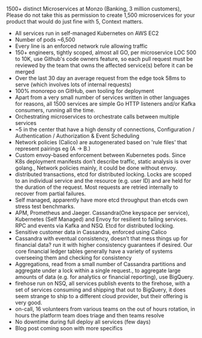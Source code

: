 1500+ distinct Microservices at Monzo (Banking, 3 million customers), Please do not take this as permission to create 1,500 microservices for your product that would do just fine with 5, Context matters.
* All services run in self-managed Kubernetes on AWS EC2
* Number of pods ~6,500
* Every line is an enforced network rule allowing traffic
* 150+ engineers, tightly scoped, almost all GO, per microservice LOC 500 to 10K, use Github's code owners feature, so each pull request must be reviewed by the team that owns the affected service(s) before it can be merged
* Over the last 30 day an average request from the edge took 58ms to serve (which involves lots of internal requests)
* 100% monorepo on GitHub, own tooling for deployment
* Apart from a very small number of services written in other languages for reasons, all 1500 services are simple Go HTTP listeners and/or Kafka consumers, running all the time.
* Orchestrating microservices to orchestrate calls between multiple services
* ~5 in the center that have a high density of connections, Configuration / Authentication / Authorization & Event Scheduling
* Network policies (Calico) are autogenerated based on 'rule files' that represent pairings eg (A -> B.)
* Custom envoy-based enforcement between Kubernetes pods. Since K8s deployment manifests don’t describe traffic, static analysis is over golang., Network policies mainly, it could be done without envoy.
* distributed transactions, etcd for distributed locking. Locks are scoped to an individual service and the resource (e.g. user ID) and are held for the duration of the request. Most requests are retried internally to recover from partial failures.
* Self managed, apparently have more etcd throughput than etcds own stress test benchmarks.
* APM, Prometheus and Jaeger. Cassandra(One keyspace per service), Kubernetes (Self Managed) and Envoy for resilient to failing services. RPC and events via Kafka and NSQ. Etcd for distributed locking.
* Sensitive customer data in Cassandra, enforced using Calico
* Cassandra with eventual consistency, doesn’t that mess things up for financial data? run it with higher consistency guarantees if desired. Our core financial ledger tables generally have a variety of systems overseeing them and checking for consistency
* Aggregations, read from a small number of Cassandra partitions and aggregate under a lock within a single request., to aggregate large amounts of data (e.g. for analytics or financial reporting), use BigQuery.
* firehose run on NSQ, all services publish events to the firehose, with a set of services consuming and shipping that out to BigQuery, it does seem strange to ship to a different cloud provider, but their offering is very good.
* on-call, 16 volunteers from various teams on the out of hours rotation, in hours the platform team does triage and then teams resolve
* No downtime during full deploy all services (few days)
* Blog post coming soon with more specifics

